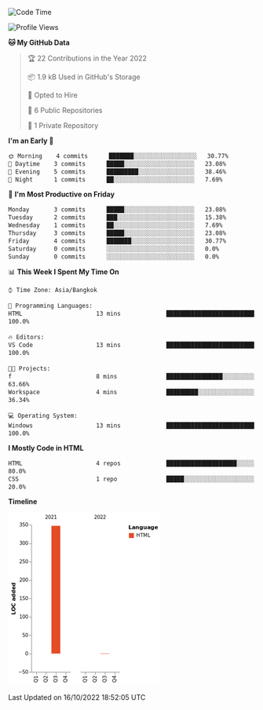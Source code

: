 <!--START_SECTION:waka-->
![Code Time](http://img.shields.io/badge/Code%20Time-2%20hrs%205%20mins-blue)

![Profile Views](http://img.shields.io/badge/Profile%20Views-0-blue)

**🐱 My GitHub Data** 

> 🏆 22 Contributions in the Year 2022
 > 
> 📦 1.9 kB Used in GitHub's Storage 
 > 
> 💼 Opted to Hire
 > 
> 📜 6 Public Repositories 
 > 
> 🔑 1 Private Repository 
 > 
**I'm an Early 🐤** 

```text
🌞 Morning    4 commits      ███████░░░░░░░░░░░░░░░░░░   30.77% 
🌆 Daytime    3 commits      █████░░░░░░░░░░░░░░░░░░░░   23.08% 
🌃 Evening    5 commits      █████████░░░░░░░░░░░░░░░░   38.46% 
🌙 Night      1 commits      ██░░░░░░░░░░░░░░░░░░░░░░░   7.69%

```
📅 **I'm Most Productive on Friday** 

```text
Monday       3 commits      █████░░░░░░░░░░░░░░░░░░░░   23.08% 
Tuesday      2 commits      ███░░░░░░░░░░░░░░░░░░░░░░   15.38% 
Wednesday    1 commits      ██░░░░░░░░░░░░░░░░░░░░░░░   7.69% 
Thursday     3 commits      █████░░░░░░░░░░░░░░░░░░░░   23.08% 
Friday       4 commits      ███████░░░░░░░░░░░░░░░░░░   30.77% 
Saturday     0 commits      ░░░░░░░░░░░░░░░░░░░░░░░░░   0.0% 
Sunday       0 commits      ░░░░░░░░░░░░░░░░░░░░░░░░░   0.0%

```


📊 **This Week I Spent My Time On** 

```text
⌚︎ Time Zone: Asia/Bangkok

💬 Programming Languages: 
HTML                     13 mins             █████████████████████████   100.0%

🔥 Editors: 
VS Code                  13 mins             █████████████████████████   100.0%

🐱‍💻 Projects: 
f                        8 mins              ████████████████░░░░░░░░░   63.66% 
Workspace                4 mins              █████████░░░░░░░░░░░░░░░░   36.34%

💻 Operating System: 
Windows                  13 mins             █████████████████████████   100.0%

```

**I Mostly Code in HTML** 

```text
HTML                     4 repos             ████████████████████░░░░░   80.0% 
CSS                      1 repo              █████░░░░░░░░░░░░░░░░░░░░   20.0%

```


**Timeline**

![Chart not found](https://raw.githubusercontent.com/nahcettolrahc/nahcettolrahc/main/charts/bar_graph.png) 


 Last Updated on 16/10/2022 18:52:05 UTC
<!--END_SECTION:waka-->
